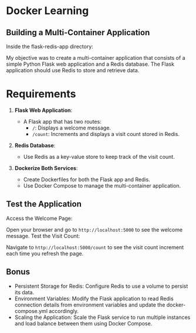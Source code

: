 # Docker Learning


## Building a Multi-Container Application
Inside the flask-redis-app directory:

My objective was to create a multi-container application that consists of a simple Python Flask web application and a Redis database. The Flask application should use Redis to store and retrieve data.

# Requirements

1. **Flask Web Application**:
   - A Flask app that has two routes:
     - `/`: Displays a welcome message.
     - `/count`: Increments and displays a visit count stored in Redis.

2. **Redis Database**:
   - Use Redis as a key-value store to keep track of the visit count.

3. **Dockerize Both Services**:
   - Create Dockerfiles for both the Flask app and Redis.
   - Use Docker Compose to manage the multi-container application.

## Test the Application

Access the Welcome Page:

Open your browser and go to `http://localhost:5000` to see the welcome message.
Test the Visit Count:

Navigate to `http://localhost:5000/count` to see the visit count increment each time you refresh the page.


## Bonus

- Persistent Storage for Redis: Configure Redis to use a volume to persist its data.
- Environment Variables: Modify the Flask application to read Redis connection details from environment variables and update the docker-compose.yml accordingly.
- Scaling the Application: Scale the Flask service to run multiple instances and load balance between them using Docker Compose.
